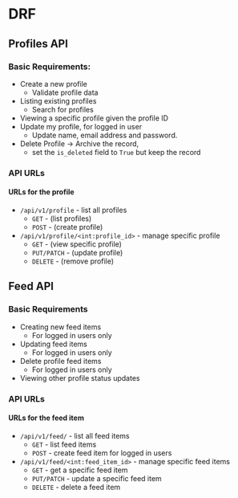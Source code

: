 # DRF

## Profiles API

### Basic Requirements:

- Create a new profile
  - Validate profile data
- Listing existing profiles
  - Search for profiles
- Viewing a specific profile given the profile ID
- Update my profile, for logged in user
  - Update name, email address and password.
- Delete Profile -> Archive the record,
  - set the `is_deleted` field to `True` but keep the record

### API URLs

#### URLs for the profile

- `/api/v1/profile` - list all profiles
  - `GET` - (list profiles)
  - `POST` - (create profile)
- `/api/v1/profile/<int:profile_id>` - manage specific profile
  - `GET` - (view specific profile)
  - `PUT/PATCH` - (update profile)
  - `DELETE` - (remove profile)

## Feed API

### Basic Requirements

- Creating new feed items
  - For logged in users only
- Updating feed items
  - For logged in users only
- Delete profile feed items
  - For logged in users only
- Viewing other profile status updates

### API URLs

#### URLs for the feed item

- `/api/v1/feed/` - list all feed items
  - `GET` - list feed items
  - `POST` - create feed item for logged in users
- `/api/v1/feed/<int:feed_item_id>` - manage specific feed items
  - `GET` - get a specific feed item
  - `PUT/PATCH` - update a specific feed item
  - `DELETE` - delete a feed item
